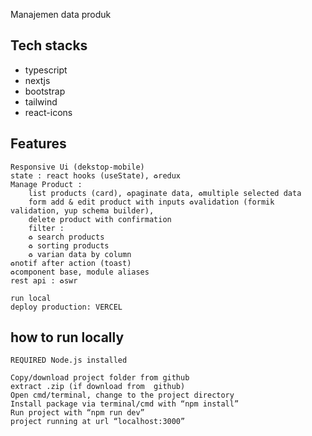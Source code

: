 Manajemen data produk

## Tech stacks

- typescript
- nextjs
- bootstrap
- tailwind
- react-icons

## Features

    Responsive Ui (dekstop-mobile)
    state : react hooks (useState), ♻️redux
    Manage Product :
        list products (card), ♻️paginate data, ♻️multiple selected data
        form add & edit product with inputs ♻️validation (formik validation, yup schema builder),
        delete product with confirmation
        filter :
        ♻️ search products
        ♻️ sorting products
        ♻️ varian data by column
    ♻️notif after action (toast)
    ♻️component base, module aliases
    rest api : ♻️swr

    run local
    deploy production: VERCEL

## how to run locally

    REQUIRED Node.js installed

    Copy/download project folder from github
    extract .zip (if download from  github)
    Open cmd/terminal, change to the project directory
    Install package via terminal/cmd with “npm install”
    Run project with “npm run dev”
    project running at url “localhost:3000”
